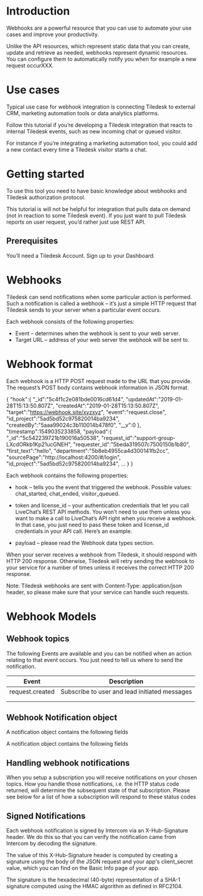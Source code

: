 # Introduction
Webhooks are a powerful resource that you can use to automate your use cases and improve your productivity.

Unlike the API resources, which represent static data that you can create, update and retrieve as needed, webhooks represent dynamic resources. You can configure them to automatically notify you when for example a new request occurXXX.


# Use cases
Typical use case for webhook integration is connecting Tiledesk to external CRM, marketing automation tools or data analytics platforms.

Follow this tutorial if you’re developing a Tiledesk integration that reacts to internal Tiledesk events, such as new incoming chat or queued visitor.

For instance if you’re integrating a marketing automation tool, you could add a new contact every time a Tiledesk visitor starts a chat.



# Getting started

To use this tool you need to have basic knowledge about webhooks and Tiledesk authorization protocol.

This tutorial is will not be helpful for integration that pulls data on demand (not in reaction to some Tiledesk event). If you just want to pull Tiledesk reports on user request, you’d rather just use REST API.

## Prerequisites
You’ll need a Tiledesk Account. Sign up to your Dashboard.


# Webhooks
Tiledesk can send notifications when some particular action is performed. Such a notification is called a webhook – it’s just a simple HTTP request that Tiledesk sends to your server when a particular event occurs. 

Each webhook consists of the following properties:

* Event – determines when the webhook is sent to your web server.
* Target URL – address of your web server the webhook will be sent to.


# Webhook format

Each webhook is a HTTP POST request made to the URL that you provide. The request’s POST body contains webhook information in JSON format.

{
   "hook":{
      "_id":"5c4f1c2e081bde0016cd61d4",
      "updatedAt":"2019-01-28T15:13:50.807Z",
      "createdAt":"2019-01-28T15:13:50.807Z",
      "target":"https://webhook.site/xyzxyz",
      "event":"request.close",
      "id_project":"5ad5bd52c975820014ba9234",
      "createdBy":"5aaa99024c3b110014b478f0",
      "__v":0
   },
   "timestamp":1549035233858,
   "payload":{
      "_id":"5c542239721b190016a50538",
      "request_id":"support-group-LXcdORkb1Kp21ucGNEH",
      "requester_id":"5beda319507c7500150b1b80",
      "first_text":"hello",
      "department":"5b8eb4955ca4d300141fb2cc",
      "sourcePage":"http://localhost:4200/#/login",
      "id_project":"5ad5bd52c975820014ba9234",
       ...
   }
}


Each webhook contains the following properties:

* hook – tells you the event that triggered the webhook. Possible values: chat_started, chat_ended, visitor_queued.

* token and license_id – your authentication credentials that let you call LiveChat’s REST API methods. You won’t need to use them unless you want to make a call to LiveChat’s API right when you receive a webhook. In that case, you just need to pass these token and license_id credentials in your API call. Here’s an example.

* payload – please read the Webhook data types section.

When your server receives a webhook from Tiledesk, it should respond with HTTP 200 response. Otherwise, Tiledesk will retry sending the webhook to your service for a number of times unless it receives the correct HTTP 200 response.

Note: Tiledesk webhooks are sent with Content-Type: application/json header, so please make sure that your service can handle such requests.


# Webhook Models
## Webhook topics

The following Events are available and you can be notified when an action relating to that event occurs. You just need to tell us where to send the notification.


| Event           | Description                                   |
|-----------------|-----------------------------------------------|
| request.created | Subscribe to user and lead initiated messages |
|                 |                                               |
|                 |                                               |


## Webhook Notification object
A notification object contains the following fields

A notification object contains the following fields

## Handling webhook notifications
When you setup a subscription you will receive notifications on your chosen topics. How you handle those notifications, i.e. the HTTP status code returned, will determine the subsequent state of that subscription. Please see below for a list of how a subscription will respond to these status codes

## Signed Notifications
Each webhook notification is signed by Intercom via an X-Hub-Signature header. We do this so that you can verify the notification came from Intercom by decoding the signature.

The value of this X-Hub-Signature header is computed by creating a signature using the body of the JSON request and your app's client_secret value, which you can find on the Basic Info page of your app.

The signature is the hexadecimal (40-byte) representation of a SHA-1 signature computed using the HMAC algorithm as defined in RFC2104.

